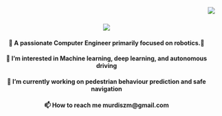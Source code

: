 <img align="right" src="https://visitor-badge.laobi.icu/badge?page_id=mudrism.murdism" />

<h1 align="center">
    <img src="https://readme-typing-svg.herokuapp.com/?font=Righteous&size=35&center=true&vCenter=true&width=500&height=70&duration=4000&lines=Hi+There!+👋;+I'm+Murad+Smreteab!;" />
</h1>

<h4 align="center"> 🦾 A passionate Computer Engineer primarily focused on robotics.🦿 </h4>
<h4 align="center">👀 I’m interested in Machine learning, deep learning, and autonomous driving  </h4>
<h4 align="center"> 🌱 I’m currently working on pedestrian behaviour prediction and safe navigation </h4>
<h4 align="center"> 📫 How to reach me murdiszm@gmail.com </h4>

<br/>

<div align="center">
    
<!---
- 👋 Hi, I’m @Murdism
- 👀 I’m interested in Machine learning, deep learning, and autonomous driving 
- 🌱 I’m currently working on pedestrian behaviour prediction and safe navigation
- 📫 How to reach me murdiszm@gmail.com
<!---

<!---
Murdism/Murdism is a ✨ special ✨ repository because its `README.md` (this file) appears on your GitHub profile.
You can click the Preview link to take a look at your changes.
--->
